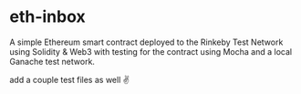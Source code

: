 # eth-inbox
A simple Ethereum smart contract deployed to the Rinkeby Test Network using Solidity & Web3 with testing for the contract using Mocha and a local Ganache test network.


add a couple test files as well ✌️
